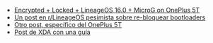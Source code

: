 -   [Encrypted + Locked + LineageOS 16.0 + MicroG on OnePlus 5T](https://github.com/rarecoil/open-dumpling)
-   [Un post en r/LineageOS pesimista sobre re-bloquear bootloaders](https://old.reddit.com/r/LineageOS/comments/n7yo7u/a_discussion_about_bootloader_lockingunlocking/)
-   [Otro post, específico del OnePlus 5T](https://old.reddit.com/r/LineageOS/comments/op468c/relocking_bootloader_oneplus_5t/)
-   [Post de XDA con una guía](https://forum.xda-developers.com/t/11-0-official-lineageos-18-1-for-oneplus-5-5t.4173997/page-17#post-84770085)
